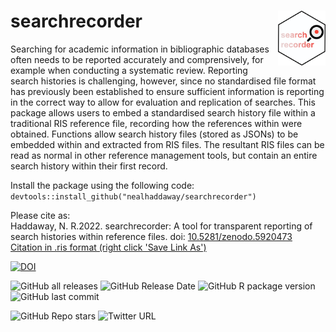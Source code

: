 # searchrecorder <img src="inst/extdata/hex.png" align="right" width="15%"/>

Searching for academic information in bibliographic databases often needs to be reported accurately and comprensively, for example when conducting a systematic review. Reporting search histories is challenging, however, since no standardised file format has previously been established to ensure sufficient information is reporting in the correct way to allow for evaluation and replication of searches. This package allows users to embed a standardised search history file within a traditional RIS reference file, recording how the references within were obtained. Functions allow search history files (stored as JSONs) to be embedded within and extracted from RIS files. The resultant RIS files can be read as normal in other reference management tools, but contain an entire search history within their first record.  

Install the package using the following code:
`devtools::install_github("nealhaddaway/searchrecorder")`

Please cite as:<br>
Haddaway, N. R.2022. searchrecorder: A tool for transparent reporting of search histories within reference files. doi: <a href="https://doi.org/10.5281/zenodo.5920473" target="_blank">10.5281/zenodo.5920473</a><br>
<a id="raw-url" href="https://raw.githubusercontent.com/nealhaddaway/searchrecorder/master/inst/extdata/citation.ris">Citation in .ris format (right click 'Save Link As')</a>

<!-- badges: start -->
[![DOI](https://zenodo.org/badge/DOI/10.5281/zenodo.5920473.svg)](https://doi.org/10.5281/zenodo.5920473)

![GitHub all releases](https://img.shields.io/github/downloads/nealhaddaway/searchrecorder/total)
![GitHub Release Date](https://img.shields.io/github/release-date/nealhaddaway/searchrecorder)
![GitHub R package version](https://img.shields.io/github/r-package/v/nealhaddaway/searchrecorder)
![GitHub last commit](https://img.shields.io/github/last-commit/nealhaddaway/searchrecorder)

![GitHub Repo stars](https://img.shields.io/github/stars/nealhaddaway/searchrecorder?style=social)
![Twitter URL](https://img.shields.io/twitter/url?style=social&url=https%3A%2F%2Fwww.twitter.com%2Fnealhaddaway)
<!-- badges: end -->
